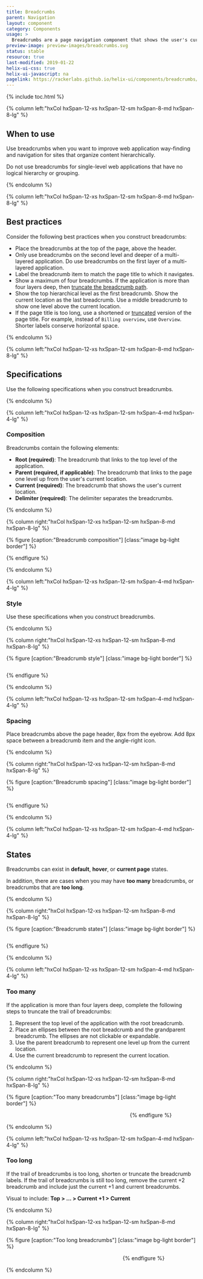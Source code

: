 ```yaml
---
title: Breadcrumbs
parent: Navigation
layout: component
category: Components
usage: >
  Breadcrumbs are a page navigation component that shows the user's current location within a web application. Breadcrumbs help with way-finding and provide an easy way for the user to navigate to pages located up the application hierarchy.
preview-image: preview-images/breadcrumbs.svg
status: stable
resource: true
last-modified: 2019-01-22
helix-ui-css: true
helix-ui-javascript: na
pagelink: https://rackerlabs.github.io/helix-ui/components/breadcrumbs/
---
```


{% include toc.html %}

<section class="static-section" markdown="1">

<div class="hxRow"  markdown="1">

{% column left:"hxCol hxSpan-12-xs hxSpan-12-sm hxSpan-8-md hxSpan-8-lg" %}

## When to use

Use breadcrumbs when you want to improve web application way-finding and navigation for sites that organize content hierarchically.

Do not use breadcrumbs for single-level web applications that have no logical hierarchy or grouping.

{% endcolumn %}

</div>

</section>

<section class="static-section" markdown="1">

<div class="hxRow"  markdown="1">

{% column left:"hxCol hxSpan-12-xs hxSpan-12-sm hxSpan-8-md hxSpan-8-lg" %}

## Best practices

Consider the following best practices when you construct breadcrumbs:

- Place the breadcrumbs at the top of the page, above the header.
- Only use breadcrumbs on the second level and deeper of a multi-layered application. Do use breadcrumbs on the first layer of a multi-layered application.
- Label the breadcrumb item to match the page title to which it navigates.
- Show a maximum of four breadcrumbs. If the application is more than four layers deep, then [truncate the breadcrumb path](#too-many).
- Show the top hierarchical level as the first breadcrumb. Show the current location as the last breadcrumb. Use a middle breadcrumb to show one level above the current location.
- If the page title is too long, use a shortened or [truncated]({{site.baseurl}}/style/text-conventions/punctuation.html#Ellipses) version of the page title. For example, instead of `Billing overview`, use `Overview`. Shorter labels conserve horizontal space.

{% endcolumn %}

</div>

</section>

<section class="static-section" markdown="1">

<div class="hxRow"  markdown="1">

{% column left:"hxCol hxSpan-12-xs hxSpan-12-sm hxSpan-8-md hxSpan-8-lg" %}

## Specifications

Use the following specifications when you construct breadcrumbs.

{% endcolumn %}

</div>

</section>

<section class="static-section" markdown="1">

<div class="hxRow"  markdown="1">

{% column left:"hxCol hxSpan-12-xs hxSpan-12-sm hxSpan-4-md hxSpan-4-lg" %}

### Composition

Breadcrumbs contain the following elements:

- **Root (required)**: The breadcrumb that links to the top level of the application.
- **Parent (required, if applicable)**: The breadcrumb that links to the page one level up from the user's current location.
- **Current (required)**: The breadcrumb that shows the user's current location.
- **Delimiter (required)**: The delimiter separates the breadcrumbs.

{% endcolumn %}

{% column right:"hxCol hxSpan-12-xs hxSpan-12-sm hxSpan-8-md hxSpan-8-lg" %}

{% figure [caption:"Breadcrumb composition"] [class:"image bg-light border"] %}
<embed src="{{site.baseurl}}/assets/images/components/navigation/breadcrumbs/breadcrumbs-composition.png" width="318"/>

{% endfigure %}

{% endcolumn %}

</div>

</section>

<section class="static-section" markdown="1">

<div class="hxRow"  markdown="1">

{% column left:"hxCol hxSpan-12-xs hxSpan-12-sm hxSpan-4-md hxSpan-4-lg" %}

### Style

Use these specifications when you construct breadcrumbs.

{% endcolumn %}

{% column right:"hxCol hxSpan-12-xs hxSpan-12-sm hxSpan-8-md hxSpan-8-lg" %}

{% figure [caption:"Breadcrumb style"] [class:"image bg-light border"] %}

<embed src="{{site.baseurl}}/assets/images/components/navigation/breadcrumbs/breadcrumbs-style.png" width="386"/>

{% endfigure %}

{% endcolumn %}

</div>

</section>

<section class="static-section" markdown="1">

<div class="hxRow"  markdown="1">

{% column left:"hxCol hxSpan-12-xs hxSpan-12-sm hxSpan-4-md hxSpan-4-lg" %}

### Spacing

Place breadcrumbs above the page header, 8px from the eyebrow. Add 8px space between a breadcrumb item and the angle-right icon.

{% endcolumn %}

{% column right:"hxCol hxSpan-12-xs hxSpan-12-sm hxSpan-8-md hxSpan-8-lg" %}

{% figure [caption:"Breadcrumb spacing"] [class:"image bg-light border"] %}

<embed src="{{site.baseurl}}/assets/images/components/navigation/breadcrumbs/breadcrumbs-spacing.png" width="641"/>

{% endfigure %}

{% endcolumn %}

</div>

</section>

<section class="static-section" markdown="1">

<div class="hxRow"  markdown="1">

{% column left:"hxCol hxSpan-12-xs hxSpan-12-sm hxSpan-4-md hxSpan-4-lg" %}

## States

Breadcrumbs can exist in **default**, **hover**, or **current page** states.

In addition, there are cases when you may have **too many** breadcrumbs, or breadcrumbs that are **too long**.

{% endcolumn %}

{% column right:"hxCol hxSpan-12-xs hxSpan-12-sm hxSpan-8-md hxSpan-8-lg" %}

{% figure [caption:"Breadcrumb states"] [class:"image bg-light border"] %}

<embed src="{{site.baseurl}}/assets/images/components/navigation/breadcrumbs/breadcrumbs-states.png" width="304"/>

{% endfigure %}

{% endcolumn %}

</div>

</section>

<section class="static-section" markdown="1">

<div class="hxRow"  markdown="1">

{% column left:"hxCol hxSpan-12-xs hxSpan-12-sm hxSpan-4-md hxSpan-4-lg" %}

### Too many

If the application is more than four layers deep, complete the following steps to truncate the trail of breadcrumbs:

1. Represent the top level of the application with the root breadcrumb.
2. Place an ellipses between the root breadcrumb and the grandparent breadcrumb. The ellipses are not clickable or expandable.
3. Use the parent breadcrumb to represent one level up from the current location.
4. Use the current breadcrumb to represent the current location.

{% endcolumn %}

{% column right:"hxCol hxSpan-12-xs hxSpan-12-sm hxSpan-8-md hxSpan-8-lg" %}

{% figure [caption:"Too many breadcrumbs"] [class:"image bg-light border"] %}

<embed src="{{site.baseurl}}/assets/images/components/navigation/breadcrumbs/breadcrumbs-states-toomany.png" width="323"/>
{% endfigure %}

{% endcolumn %}

</div>

</section>

<section class="static-section" markdown="1">

<div class="hxRow"  markdown="1">

{% column left:"hxCol hxSpan-12-xs hxSpan-12-sm hxSpan-4-md hxSpan-4-lg" %}

### Too long

If the trail of breadcrumbs is too long, shorten or truncate the breadcrumb labels. If the trail of breadcrumbs is still too long, remove the current +2 breadcrumb and include just the current +1 and current breadcrumbs.

Visual to include: **Top > ... > Current +1 > Current**

{% endcolumn %}

{% column right:"hxCol hxSpan-12-xs hxSpan-12-sm hxSpan-8-md hxSpan-8-lg" %}

{% figure [caption:"Too long breadcrumbs"] [class:"image bg-light border"] %}

<embed src="{{site.baseurl}}/assets/images/components/navigation/breadcrumbs/breadcrumbs-states-toolong.png" width="304"/>
{% endfigure %}

{% endcolumn %}

</div>

</section>
